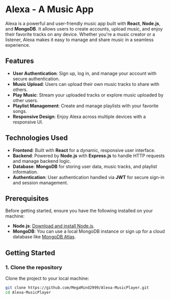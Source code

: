 # Alexa - A Music App

Alexa is a powerful and user-friendly music app built with **React**, **Node.js**, and **MongoDB**. It allows users to create accounts, upload music, and enjoy their favorite tracks on any device. Whether you're a music creator or a listener, Alexa makes it easy to manage and share music in a seamless experience.

## Features

- **User Authentication**: Sign up, log in, and manage your account with secure authentication.
- **Music Upload**: Users can upload their own music tracks to share with others.
- **Play Music**: Stream your uploaded tracks or explore music uploaded by other users.
- **Playlist Management**: Create and manage playlists with your favorite songs.
- **Responsive Design**: Enjoy Alexa across multiple devices with a responsive UI.

## Technologies Used

- **Frontend**: Built with **React** for a dynamic, responsive user interface.
- **Backend**: Powered by **Node.js** with **Express.js** to handle HTTP requests and manage backend logic.
- **Database**: **MongoDB** for storing user data, music tracks, and playlist information.
- **Authentication**: User authentication handled via **JWT** for secure sign-in and session management.

## Prerequisites

Before getting started, ensure you have the following installed on your machine:

- **Node.js**: [Download and install Node.js](https://nodejs.org/).
- **MongoDB**: You can use a local MongoDB instance or sign up for a cloud database like [MongoDB Atlas](https://www.mongodb.com/cloud/atlas).

## Getting Started

### 1. Clone the repository

Clone the project to your local machine:

```bash
git clone https://github.com/MegaMind2999/Alexa-MusicPlayer.git
cd Alexa-MusicPlayer
